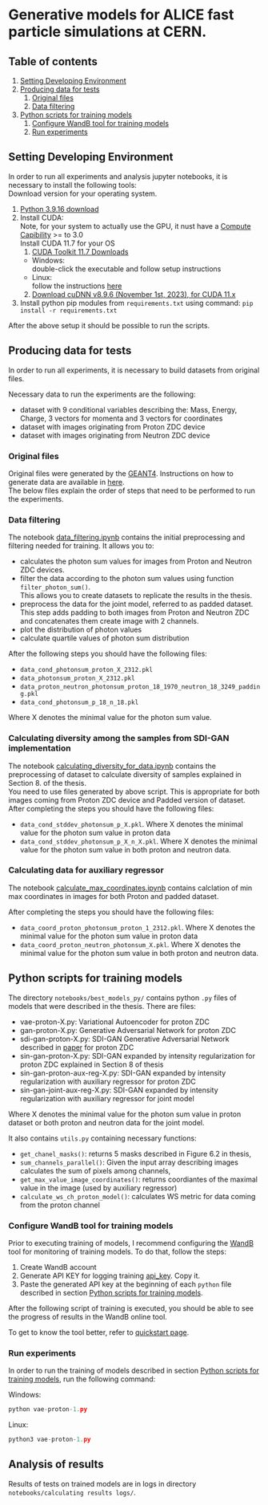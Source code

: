 # Generative models for ALICE fast particle simulations at CERN.

## Table of contents

1. [Setting Developing Environment](#setting-developing-environment)
2. [Producing data for tests](#producing-data-for-tests)
    1. [Original files](#original-files)
    2. [Data filtering](#data-filtering)
3. [Python scripts for training models](#python-scripts-for-training-models)
   1. [Configure WandB tool for training models](#configure-wandb-tool-for-training-models)
   2. [Run experiments](#run-experiments)

## Setting Developing Environment

In order to run all experiments and analysis jupyter notebooks, it is necessary to install the following tools: <br />Download version for your operating system.
1. [Python 3.9.16 download](https://www.python.org/downloads/release/python-3916/)
2. Install CUDA: <br />
    Note, for your system to actually use the GPU, it nust have a [Compute Capibility](https://developer.nvidia.com/cuda-gpus) >= to 3.0<br />
    Install CUDA 11.7 for your OS
   1. [CUDA Toolkit 11.7 Downloads](https://developer.nvidia.com/cuda-11-7-0-download-archive)<br />
   * Windows:<br /> double-click the executable and follow setup instructions<br />
   * Linux:<br /> follow the instructions [here](http://askubuntu.com/a/799185)<br />
   2. [Download cuDNN v8.9.6 (November 1st, 2023), for CUDA 11.x](https://developer.nvidia.com/rdp/cudnn-archive)
3. Install python pip modules from `requirements.txt` using command:
```pip install -r requirements.txt```

After the above setup it should be possible to run the scripts.


## Producing data for tests

In order to run all experiments, it is necessary to build datasets from original files.

Necessary data to run the experiments are the following:
- dataset with 9 conditional variables describing the: Mass, Energy, Charge, 3 vectors for momenta and 3 vectors for coordinates
- dataset with images originating from Proton ZDC device
- dataset with images originating from Neutron ZDC device

### Original files

Original files were generated by the [GEANT4](https://aapm.onlinelibrary.wiley.com/doi/10.1002/mp.13048).
Instructions on how to generate data are available in [here](https://twiki.cern.ch/twiki/bin/view/CMSPublic/SWGuideSimulation).<br />
The below files explain the order of steps that need to be performed to run the experiments. 

### Data filtering

The notebook <a href="notebooks/data_filtering.ipynb">data_filtering.ipynb</a> contains the initial preprocessing
and filtering needed for training. It allows you to:
- calculates the photon sum values for images from Proton and Neutron ZDC devices.
- filter the data according to the photon sum values using function `filter_photon_sum()`. <br />This allows you to create datasets to replicate the results in the thesis.
- preprocess the data for the joint model, referred to as padded dataset. <br /> This step adds padding to both images from Proton and Neutron ZDC and concatenates them create image with 2 channels.
- plot the distribution of photon values
- calculate quartile values of photon sum distribution

After the following steps you should have the following files:
- `data_cond_photonsum_proton_X_2312.pkl`
- `data_photonsum_proton_X_2312.pkl`
- `data_proton_neutron_photonsum_proton_18_1970_neutron_18_3249_padding.pkl`
- `data_cond_photonsum_p_18_n_18.pkl`

Where X denotes the minimal value for the photon sum value.

### Calculating diversity among the samples from SDI-GAN implementation

The notebook <a href="notebooks/calculating_diversity_for_data.ipynb">calculating_diversity_for_data.ipynb</a> contains the preprocessing of dataset to calculate diversity of samples explained in Section 8. of the thesis. <br />
You need to use files generated by above script. This is appropriate for both images coming from Proton ZDC device and Padded version of dataset. <br />
After completing the steps you should have the following files:
- `data_cond_stddev_photonsum_p_X.pkl`. Where X denotes the minimal value for the photon sum value in proton data
- `data_cond_stddev_photonsum_p_X_n_X.pkl`. Where X denotes the minimal value for the photon sum value in both proton and neutron data.

### Calculating data for auxiliary regressor
The notebook <a href="notebooks/auxilary regressor/calculate_max_coordinates.ipynb">calculate_max_coordinates.ipynb</a> contains calclation of min max coordinates in images for both Proton and padded dataset.

After completing the steps you should have the following files:
- `data_coord_proton_photonsum_proton_1_2312.pkl`. Where X denotes the minimal value for the photon sum value in proton data
- `data_coord_proton_neutron_photonsum_X.pkl`. Where X denotes the minimal value for the photon sum value in both proton and neutron data.

## Python scripts for training models

The directory `notebooks/best_models_py/` contains python `.py` files of models that were described in the thesis. There are files:
- vae-proton-X.py: Variational Autoencoder for proton ZDC
- gan-proton-X.py: Generative Adversarial Network for proton ZDC
- sdi-gan-proton-X.py: SDI-GAN Generative Adversarial Network described in [paper](https://arxiv.org/pdf/2207.01561.pdf) for proton ZDC
- sin-gan-proton-X.py: SDI-GAN expanded by intensity regularization for proton ZDC explained in Section 8 of thesis
- sin-gan-proton-aux-reg-X.py: SDI-GAN expanded by intensity regularization with auxiliary regressor for proton ZDC
- sin-gan-joint-aux-reg-X.py: SDI-GAN expanded by intensity regularization with auxiliary regressor for joint model

Where X denotes the minimal value for the photon sum value in proton dataset or both proton and neutron data for the joint model.

It also contains `utils.py` containing necessary functions:
- `get_chanel_masks()`: returns 5 masks described in Figure 6.2 in thesis,
- `sum_channels_parallel()`: Given the input array describing images calculates the sum of pixels among channels,
- `get_max_value_image_coordinates()`: returns coordiantes of the maximal value in the image (used by auxiliary regressor)
- `calculate_ws_ch_proton_model()`: calculates WS metric for data coming from the proton channel

### Configure WandB tool for training models

Prior to executing training of models, I recommend configuring the [WandB](https://docs.wandb.ai/) tool for monitoring of training models. To do that, follow the steps:
1. Create WandB account
2. Generate API KEY for logging training [api_key](https://wandb.ai/authorize). Copy it.
3. Paste the generated API key at the beginning of each `python` file described in section [Python scripts for training models](#python-scripts-for-training-models).

After the following script of training is executed, you should be able to see the progress of results in the WandB online tool.

To get to know the tool better, refer to [quickstart page](https://docs.wandb.ai/quickstart).

### Run experiments

In order to run the training of models described in section [Python scripts for training models](#python-scripts-for-training-models), run the following command: <br/>

Windows:
```python
python vae-proton-1.py
```

Linux:
```python
python3 vae-proton-1.py
```

## Analysis of results

Results of tests on trained models are in logs in directory `notebooks/calculating results logs/`.
